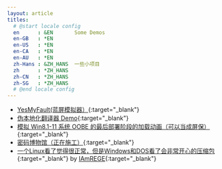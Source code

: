 ```yaml
---
layout: article
titles:
  # @start locale config
  en      : &EN       Some Demos
  en-GB   : *EN
  en-US   : *EN
  en-CA   : *EN
  en-AU   : *EN
  zh-Hans : &ZH_HANS  一些小项目
  zh      : *ZH_HANS
  zh-CN   : *ZH_HANS
  zh-SG   : *ZH_HANS
  # @end locale config
---
```

* [YesMyFault(蓝屏模拟器）](https://suntrise.github.io/yesmyfault){:target="_blank"}
* [伪本地化翻译器 Demo](https://suntrise.github.io/pseudo){:target="_blank"}
* [模拟 Win8.1-11 系统 OOBE 的最后部署阶段的加载动画（可以当成屏保）](https://suntrise.github.io/project/OOBE){:target="_blank"}
* [密码博物馆（正在施工）](https://suntrise.github.io/pwd-museum){:target="_blank"}
* [一个Linux看了觉得很正常，但是Windows和DOS看了会非常开心的压缩包](https://suntrise.github.io/suntrise/happydos.tgz){:target="_blank"} by [IAmREGE](https://github.com/IAmREGE){:target="_blank"}
